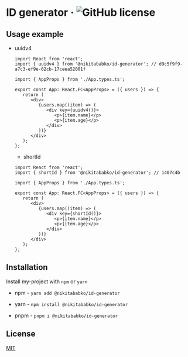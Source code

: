 # ID generator &middot; ![GitHub license](https://img.shields.io/badge/license-MIT-blue.svg)

## Usage example

-  uuidv4

   ```tsx
   import React from 'react';
   import { uuidv4 } from '@nikitababko/id-generator'; // d9c5f9f9-a7c3-ef9e-62cb-17ceea52001f

   import { AppProps } from './App.types.ts';

   export const App: React.FC<AppProps> = ({ users }) => {
      return (
         <div>
            {users.map((item) => (
               <div key={uuidv4()}>
                  <p>{item.name}</p>
                  <p>{item.age}</p>
               </div>
            ))}
         </div>
      );
   };
   ```

   -  shortId

   ```tsx
   import React from 'react';
   import { shortId } from '@nikitababko/id-generator'; // 1407c4b

   import { AppProps } from './App.types.ts';

   export const App: React.FC<AppProps> = ({ users }) => {
      return (
         <div>
            {users.map((item) => (
               <div key={shortId()}>
                  <p>{item.name}</p>
                  <p>{item.age}</p>
               </div>
            ))}
         </div>
      );
   };
   ```

## Installation

Install my-project with `npm` or `yarn`

- npm - `yarn add @nikitababko/id-generator`

- yarn - `npm install @nikitababko/id-generator`

- pnpm - `pnpm i @nikitababko/id-generator`

## License

[MIT](./LICENSE)
